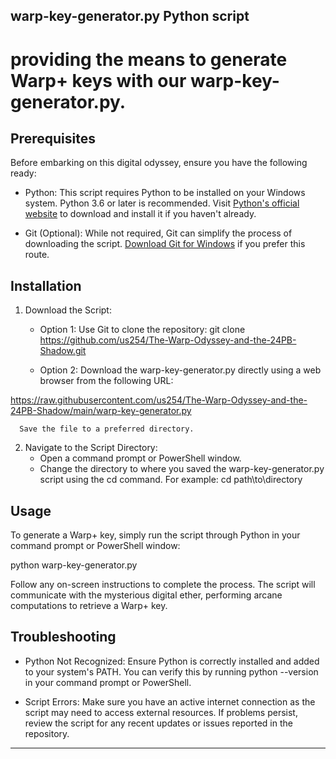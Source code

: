 warp-key-generator.py Python script
---

#  providing the means to generate Warp+ keys with our warp-key-generator.py.

## Prerequisites

Before embarking on this digital odyssey, ensure you have the following ready:

- Python: This script requires Python to be installed on your Windows system. Python 3.6 or later is recommended. Visit [Python's official website](https://www.python.org/downloads/) to download and install it if you haven't already.

- Git (Optional): While not required, Git can simplify the process of downloading the script. [Download Git for Windows](https://git-scm.com/download/win) if you prefer this route.

## Installation

1. Download the Script:

    - Option 1: Use Git to clone the repository:
                git clone https://github.com/us254/The-Warp-Odyssey-and-the-24PB-Shadow.git
        
    - Option 2: Download the warp-key-generator.py directly using a web browser from the following URL:
        
https://raw.githubusercontent.com/us254/The-Warp-Odyssey-and-the-24PB-Shadow/main/warp-key-generator.py
        
      Save the file to a preferred directory.

2. Navigate to the Script Directory:
    - Open a command prompt or PowerShell window.
    - Change the directory to where you saved the warp-key-generator.py script using the cd command. For example:
                cd path\to\directory
        

## Usage

To generate a Warp+ key, simply run the script through Python in your command prompt or PowerShell window:

python warp-key-generator.py

Follow any on-screen instructions to complete the process. The script will communicate with the mysterious digital ether, performing arcane computations to retrieve a Warp+ key.

## Troubleshooting

- Python Not Recognized: Ensure Python is correctly installed and added to your system's PATH. You can verify this by running python --version in your command prompt or PowerShell.

- Script Errors: Make sure you have an active internet connection as the script may need to access external resources. If problems persist, review the script for any recent updates or issues reported in the repository.



---
